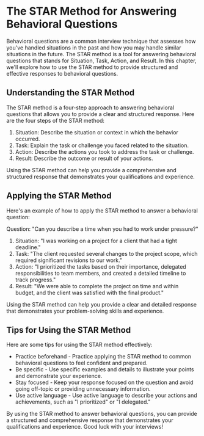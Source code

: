 The STAR Method for Answering Behavioral Questions
================================================================================================

Behavioral questions are a common interview technique that assesses how you've handled situations in the past and how you may handle similar situations in the future. The STAR method is a tool for answering behavioral questions that stands for Situation, Task, Action, and Result. In this chapter, we'll explore how to use the STAR method to provide structured and effective responses to behavioral questions.

Understanding the STAR Method
-----------------------------

The STAR method is a four-step approach to answering behavioral questions that allows you to provide a clear and structured response. Here are the four steps of the STAR method:

1. Situation: Describe the situation or context in which the behavior occurred.
2. Task: Explain the task or challenge you faced related to the situation.
3. Action: Describe the actions you took to address the task or challenge.
4. Result: Describe the outcome or result of your actions.

Using the STAR method can help you provide a comprehensive and structured response that demonstrates your qualifications and experience.

Applying the STAR Method
------------------------

Here's an example of how to apply the STAR method to answer a behavioral question:

Question: "Can you describe a time when you had to work under pressure?"

1. Situation: "I was working on a project for a client that had a tight deadline."
2. Task: "The client requested several changes to the project scope, which required significant revisions to our work."
3. Action: "I prioritized the tasks based on their importance, delegated responsibilities to team members, and created a detailed timeline to track progress."
4. Result: "We were able to complete the project on time and within budget, and the client was satisfied with the final product."

Using the STAR method can help you provide a clear and detailed response that demonstrates your problem-solving skills and experience.

Tips for Using the STAR Method
------------------------------

Here are some tips for using the STAR method effectively:

* Practice beforehand - Practice applying the STAR method to common behavioral questions to feel confident and prepared.
* Be specific - Use specific examples and details to illustrate your points and demonstrate your experience.
* Stay focused - Keep your response focused on the question and avoid going off-topic or providing unnecessary information.
* Use active language - Use active language to describe your actions and achievements, such as "I prioritized" or "I delegated."

By using the STAR method to answer behavioral questions, you can provide a structured and comprehensive response that demonstrates your qualifications and experience. Good luck with your interviews!
